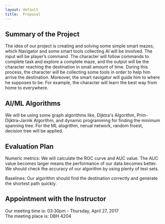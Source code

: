 ```yaml
---
layout: default
title:  Proposal
---
```


## Summary of the Project

The idea of our project is creating and solving some simple smart mazes, which Navigator and some smart tools collecting AI will be involved. The input will be player’s command. The character will follow commands to complete task and explore a complete maze, and the output will be the character reaching the destination in small amount of time. During this process, the character will be collecting some tools in order to help him arrive the destination. Moreover, the smart navigator will guide him to where he supposes to be. For example, the character will learn the best way from home to everywhere.

## AI/ML Algorithms

We will be using some graph algorithms like, Dijktra's Algorithm, Prim-Dijktra-Jarnik Algorithm, and dynamic programming for finding the minimum spanning tree. For the ML alogrithm, nerual network, random froest, decision tree will be applied.

## Evaluation Plan

Numeric metrics: We will calculate the ROC curve and AUC value. The AUC value becomes larger means the performance of our data becomes better. We should check the accuracy of our algorithm by using plenty of test sets. 

Baselines: Our algorithm should find the destination correctly and generate the shortest path quickly. 


## Appointment with the Instructor

Our meeting time is: 03:30pm - Thursday, April 27, 2017  
The meeting place is: DBH 4204
